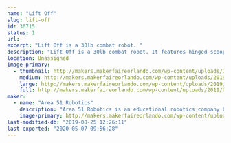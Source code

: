 ```yaml
---
name: "Lift Off"
slug: lift-off
id: 36715
status: 1
url: 
excerpt: "Lift Off is a 30lb combat robot. "
description: "Lift Off is a 30lb combat robot. It features hinged scooplets / dustpan wedge and a lifting arm. "
location: Unassigned
image-primary:
  - thumbnail: http://makers.makerfaireorlando.com/wp-content/uploads/2019/08/LiftOff2-150x150.jpg
    medium: http://makers.makerfaireorlando.com/wp-content/uploads/2019/08/LiftOff2-300x127.jpg
    large: http://makers.makerfaireorlando.com/wp-content/uploads/2019/08/LiftOff2-1024x433.jpg
    full: http://makers.makerfaireorlando.com/wp-content/uploads/2019/08/LiftOff2.jpg
maker:
  - name: "Area 51 Robotics"
    description: "Area 51 Robotics is an educational robotics company based out of Los Angeles. We develop digital curriculum and work with students, teams and schools."
    image-primary: http://makers.makerfaireorlando.com/wp-content/uploads/2019/08/Area-51_dark_240.jpeg
last-modified-db: "2019-08-25 12:26:11"
last-exported: "2020-05-07 09:56:28"
---
```

